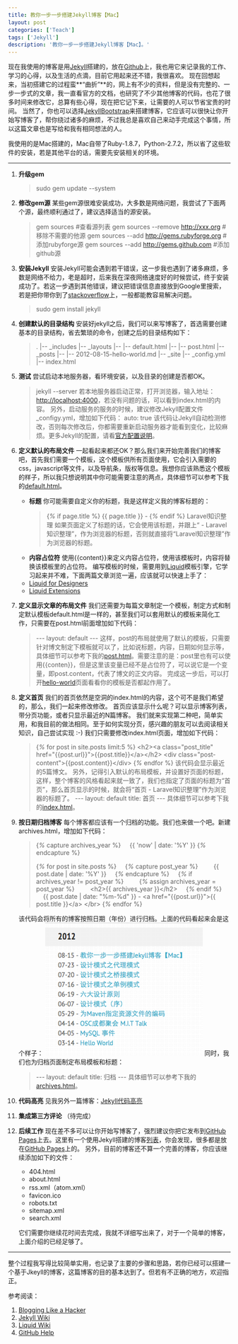 ```yaml
---
title: 教你一步一步搭建Jekyll博客【Mac】
layout: post
categories: ['Teach']
tags: ['Jekyll']
description: '教你一步一步搭建Jekyll博客【Mac】。'
---
```


现在我使用的博客是用[Jekyll](https://github.com/mojombo/jekyll)搭建的，放在[Github](https://github.com)上，我也用它来记录我的工作、学习的心得，以及生活的点滴，目前它用起来还不错，我很喜欢。
现在回想起来，当初搭建它的过程蛮**“曲折”**的，网上有不少的资料，但是没有完整的、一步一步式的文章，我一直看官方的文档，也研究了不少其他博客的代码，也花了很多时间来修改它，总算有些心得，现在把它记下来，让需要的人可以节省宝贵的时间。
当然了，你也可以选择[JekyllBootstrap](http://jekyllbootstrap.com)来搭建博客，它应该可以很快让你开始写博客了，帮你绕过诸多的麻烦，不过我总是喜欢自己来动手完成这个事情，所以这篇文章也是写给和我有相同想法的人。

我使用的是Mac搭建的，Mac自带了Ruby-1.8.7，Python-2.7.2，所以省了这些软件的安装，若是其他平台的话，需要先安装相关的环境。

---

1. **升级gem**
	> sudo gem update --system
2. **修改gem源**
	某些gem源很难安装成功，大多数是网络问题，我尝试了下面两个源，最终顺利通过了，建议选择适当的源安装。
	> gem sources  \#查看源列表
	> gem sources --remove http://xxx.org \#移除不需要的他源
	> gem sources --add http://gems.rubyforge.org \#添加rubyforge源
	> gem sources --add http://gems.github.com \#添加github源
3. **安装Jekyll**
	安装Jekyll可能会遇到若干错误，这一步我也遇到了诸多麻烦，多数是网络不给力，老是超时，后来我在深夜网络速度好的时候尝试，终于安装成功了。若这一步遇到其他错误，建议把错误信息直接放到Google里搜索，若是把你带你到了[stackoverflow](http://stackoverflow.com)上，一般都能教容易解决问题。
	> sudo gem install jekyll
4. **创建默认的目录结构**
	安装好jekyll之后，我们可以来写博客了，首选需要创建基本的目录结构，省去繁琐的命令，创建之后的目录结构如下：
	> .
	> |-- \_includes
	> |-- \_layouts
	> |-- |-- default.html
	> |-- |-- post.html
	> |-- \_posts
	> |-- |-- 2012-08-15-hello-world.md
	> |-- \_site
	> |-- \_config.yml
	> |-- index.html
5. **测试**
	尝试启动本地服务器，看环境安装，以及目录的创建是否都OK。
	> jekyll --server
	若本地服务器启动正常，打开浏览器，输入地址：[http://localhost:4000](http://localhost:4000)，若没有问题的话，可以看到index.html的内容。
	另外，启动服务的服务的时候，建议修改Jekyll配置文件_configy.yml，增加如下代码：
	> auto: true
	该代码让Jekyll自动检测修改，否则每次修改后，你都需要重新启动服务器才能看到变化，比较麻烦。更多Jekyll的配置，请看[官方配置说明](https://github.com/mojombo/jekyll/wiki/configuration)。
7. **定义默认的布局文件**
	一起看起来都还OK？那么我们来开始完善我们的博客吧，首先我们需要一个模板，这个模板供所有页面使用，它会引入需要的css，javascript等文件，以及导航条，版权等信息。我想你应该熟悉这个模板的样子，所以我只想说明其中你可能需要注意的两点，具体细节可以参考下我的[default.html](https://github.com/{{site.author.name}}/{{site.author.name}}.github.com/blob/master/_layouts/default.html)。
	* **标题** 你可能需要自定义你的标题，我是这样定义我的博客标题的：
		> \{_%_ if page.title %\} \{\{ page.title \}\} - \{_%_ endif %\} Laravel知识整理
		如果页面定义了标题的话，它会使用该标题，并跟上“ - Laravel知识整理”，作为浏览器的标题，否则就直接将“Laravel知识整理”作为浏览器的标题。
	* **内容占位符** 使用\{\{content\}\}来定义内容占位符，使用该模板时，内容将替换该模板里的占位符。
	编写模板的时候，需要用到[Liquid](https://github.com/Shopify/liquid)模板引擎，它学习起来并不难，下面两篇文章浏览一遍，应该就可以快速上手了：
	* [Liquid for Designers](https://github.com/shopify/liquid/wiki/liquid-for-designers)
	* [Liquid Extensions](https://github.com/mojombo/jekyll/wiki/Liquid-Extensions)
8. **定义显示文章的布局文件**
	我们还需要为每篇文章制定一个模板，制定方式和制定默认模板default.html是一样的，甚至我们可以套用默认的模板来简化工作，只需要在post.html前面增加如下代码：
	> \---
	> layout: default
	> \---
	这样，post的布局就使用了默认的模板，只需要针对博文制定下模板就可以了，比如说标题，内容，日期如何显示等，具体细节可以参考下我的[post.html](https://github.com/{{site.author.name}}/{{site.author.name}}.github.com/blob/master/_layouts/post.html)。需要注意的是：post里也有可以使用\{\{conten\}\}，但是这里该变量已经不是占位符了，可以说它是一个变量，即post\.content，代表了博文的正文内容。
	完成这一步后，可以打开[hello-world](http://localhost:4000/2012-08-15/hello-world.html)页面看看你的模板是否都起作用了。
9. **定义首页**
	我们的首页依然是空洞的index.html的内容，这个可不是我们希望的，那么，我们一起来修改修改。
	首页应该显示什么呢？可以显示博客列表，带分页功能，或者只显示最近的N篇博客。
	我们就来实现第二种吧，简单实用，和我目前的做法相同。至于如何实现分页，感兴趣的朋友可以去阅读相关知识，自己尝试实现 :-)
	我们只需要修改index.html页面，增加如下代码：
	> \{_%_ for post in site.posts limit:5 %\}
	> \<h2\>\<a class="post_title" href="\{\{post.url\}\}">\{\{post.title\}\}\</a\>\</h2\>
	> \<div class="post-content"\>\{\{post.content\}\}\</div\>
	> \{_%_ endfor %\}
	该代码会显示最近的5篇博文。
	另外，记得引入默认的布局模板，并设置好页面的标题，这样，整个博客的风格看起来就一致了，我们也指定了页面的标题为“首页”，那么首页显示的时候，就会将“首页 - Laravel知识整理”作为浏览器的标题了。
	> \---
	> layout: default
	> title: 首页
	> \---
	具体细节可以参考下我的[index.html](https://github.com/{{site.author.name}}/{{site.author.name}}.github.com/blob/master/index.html)。
10. **按日期归档博客**
	每个博客都应该有一个归档的功能。我们也来做一个吧。新建archives.html，增加如下代码：
	> \{_%_ capture archives_year %\}
    > &nbsp;&nbsp;&nbsp;&nbsp;\{\{ 'now' | date: '%Y' \}\}
    > \{_%_ endcapture %\}
    >
    > \{_%_ for post in site.posts %\}
    > &nbsp;&nbsp;&nbsp;&nbsp;\{_%_ capture post_year %\}
    > &nbsp;&nbsp;&nbsp;&nbsp;&nbsp;&nbsp;&nbsp;&nbsp;\{\{ post.date | date: '%Y' \}\}
    > &nbsp;&nbsp;&nbsp;&nbsp;\{_%_ endcapture %\}
    > &nbsp;&nbsp;&nbsp;&nbsp;\{_%_ if archives_year != post_year %\}
    > &nbsp;&nbsp;&nbsp;&nbsp;&nbsp;&nbsp;&nbsp;&nbsp;\{_%_ assign archives_year = post_year %\}
    > &nbsp;&nbsp;&nbsp;&nbsp;&nbsp;&nbsp;&nbsp;&nbsp;\<h2\>\{\{ archives_year \}\}\</h2\>
    > &nbsp;&nbsp;&nbsp;&nbsp;\{_%_ endif %\}
    > &nbsp;&nbsp;&nbsp;&nbsp;\{\{ post.date | date: "%m-%d" \}\} - \<a href="\{\{post.url\}\}">\{\{ post.title \}\}\</a\> \</br\>
    > \{_%_ endfor %\}

    该代码会将所有的博客按照日期（年份）进行归档。上面的代码看起来会是这个样子：
    ![归档](/uploads/2012-08-15/archives.png)
    同时，我们也为归档页面制定布局模板和标题：
	> \---
	> layout: default
	> title: 归档
	> \---
	具体细节可以参考下我的[archives.html](https://github.com/{{site.author.name}}/{{site.author.name}}.github.com/blob/master/archives.html)。
11. **代码高亮**
	见我另外一篇博客：[Jekyll代码高亮](/2012-09-21/jekyll-code-highlight.html)
12. **集成第三方评论**
	（待完成）
13. **后续工作**
	现在差不多可以让你开始写博客了，强烈建议你把它发布到[GitHub Pages](http://pages.github.com)上去。这里有一个使用Jekyll搭建的博客[列表](https://github.com/mojombo/jekyll/wiki/Sites)，你会发现，很多都是放在[GitHub Pages](http://pages.github.com)上的。
	另外，目前的博客还不算一个完善的博客，你应该继续添加如下的文件：
	* 404.html
	* about.html
	* rss.xml（atom.xml）
	* favicon.ico
	* robots.txt
	* sitemap.xml
	* search.xml

	它们需要你继续花时间去完成，我就不详细写出来了，对于一个简单的博客，上面介绍的已经足够了。

---

整个过程我写得比较简单实用，也记录了主要的步骤和思路，若你已经可以搭建一个基于Jkeyll的博客，这篇博客的目的基本达到了。但若有不正确的地方，欢迎指正。

参考阅读：

1. [Blogging Like a Hacker](http://tom.preston-werner.com/2008/11/17/blogging-like-a-hacker.html)
2. [Jekyll Wiki](https://github.com/mojombo/jekyll/wiki/_pages)
3. [Liquid Wiki](https://github.com/Shopify/liquid/wiki)
4. [GitHub Help](https://help.github.com/categories/20/articles)
